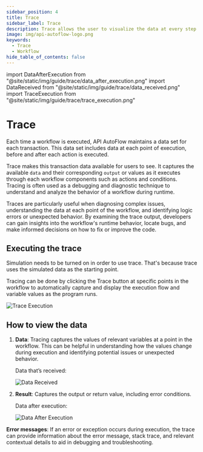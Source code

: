 ```yaml
---
sidebar_position: 4
title: Trace
sidebar_label: Trace
description: Trace allows the user to visualize the data at every step of the workflow.
image: img/api-autoflow-logo.png
keywords:
  - Trace
  - Workflow
hide_table_of_contents: false
---
```


import DataAfterExecution from "@site/static/img/guide/trace/data_after_execution.png"
import DataReceived from "@site/static/img/guide/trace/data_received.png"
import TraceExecution from "@site/static/img/guide/trace/trace_execution.png"

# Trace

Each time a workflow is executed, API AutoFlow maintains a data set for each transaction. This data set includes data at each point of execution, before and after each action is executed. 

Trace makes this transaction data available for users to see. It captures the available `data` and their corresponding `output` or values as it executes through each workflow components such as actions and conditions. Tracing is often used as a debugging and diagnostic technique to understand and analyze the behavior of a workflow during runtime.

Traces are particularly useful when diagnosing complex issues, understanding the data at each point of the workflow, and identifying logic errors or unexpected behavior. By examining the trace output, developers can gain insights into the workflow's runtime behavior, locate bugs, and make informed decisions on how to fix or improve the code.

## Executing the trace

Simulation needs to be turned on in order to use trace. That's because trace uses the simulated data as the starting point.

Tracing can be done by clicking the Trace button at specific points in the workflow to automatically capture and display the execution flow and variable values as the program runs.

<div class="myResponsiveImg">
    <img src={TraceExecution} alt="Trace Execution" class="myResponsiveImg"/>
</div>

## How to view the data

1. **Data**: Tracing captures the values of relevant variables at a point in the workflow. This can be helpful in understanding how the values change during execution and identifying potential issues or unexpected behavior.

   Data that’s received:

   <div class="myResponsiveImg">
   <img src={DataReceived} alt="Data Received" class="myResponsiveImg"/>
   </div>

2. **Result**: Captures the output or return value, including error conditions.

   Data after execution:

   <div class="myResponsiveImg">
   <img src={DataAfterExecution} alt="Data After Execution" class="myResponsiveImg"/>
   </div>

 **Error messages**: If an error or exception occurs during execution, the trace can provide information about the error message, stack trace, and relevant contextual details to aid in debugging and troubleshooting.

